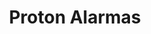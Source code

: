 ---
title: "Proton Alarmas"
url: /canada-de-gomez/proton-alarmas/
shop: reparación de automóviles
---